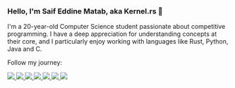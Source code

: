 ### Hello, I'm Saif Eddine Matab, aka Kernel.rs 👋

I'm a 20-year-old Computer Science student passionate about competitive programming. I have a deep appreciation for understanding concepts at their core, and I particularly enjoy working with languages like Rust, Python, Java and C.

Follow my journey:

<p align="left">
  <a href="https://www.youtube.com/channel/UCnnPEdrDX0LJd2yJ7Q_TnKg">
    <img src="https://img.shields.io/badge/YouTube-FF0000.svg?style=for-the-badge&logo=YouTube&logoColor=white"/>
  </a>
  <a href="https://www.linkedin.com/in/saif-matab/">
    <img src="https://img.shields.io/badge/LinkedIn-0A66C2.svg?style=for-the-badge&logo=LinkedIn&logoColor=white"/>
  </a>
  <a href="https://medium.com/@kernel.rb">
    <img src="https://img.shields.io/badge/Medium-000000.svg?style=for-the-badge&logo=Medium&logoColor=white"/>
  </a>
  <a href="https://dev.to/kernelrb">
    <img src="https://img.shields.io/badge/dev.to-0A0A0A.svg?style=for-the-badge&logo=devdotto&logoColor=white"/>
  </a>
  <a href="https://leetcode.com/Kernel-rb/">
    <img src="https://img.shields.io/badge/LeetCode-FFA116.svg?style=for-the-badge&logo=LeetCode&logoColor=white"/>
  </a>
  <a href="https://www.hackerrank.com/profile/matabsaifeddine">
    <img src="https://img.shields.io/badge/HackerRank-00EA64.svg?style=for-the-badge&logo=HackerRank&logoColor=white"/>
  </a>
  <a href="https://www.codingame.com/profile/6b06ba8f88e9e35ae863ea65a7fb27cc9178275">
    <img src="https://img.shields.io/badge/CodinGame-F2BB13.svg?style=for-the-badge&logo=CodinGame&logoColor=black"/>
  </a>
</p>
